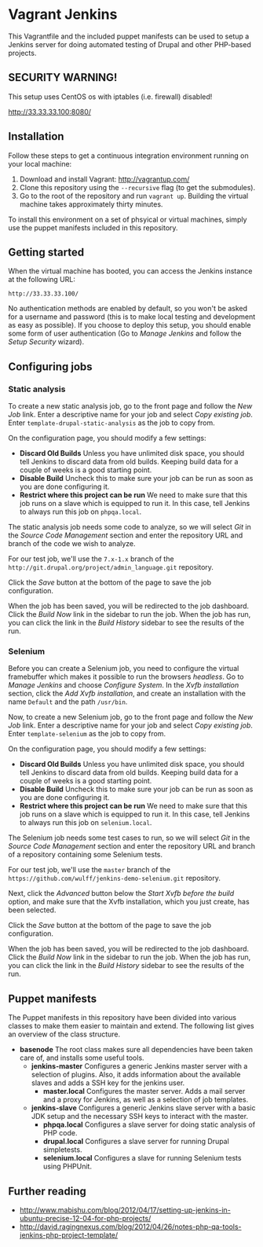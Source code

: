 Vagrant Jenkins
===============

This Vagrantfile and the included puppet manifests can be used to setup a Jenkins server for doing automated testing of Drupal and other PHP-based projects.

SECURITY WARNING!
----------------

This setup uses CentOS os with iptables (i.e. firewall) disabled!

http://33.33.33.100:8080/

Installation
------------

Follow these steps to get a continuous integration environment running on your local machine:

1. Download and install Vagrant: http://vagrantup.com/
2. Clone this repository using the `--recursive` flag (to get the submodules).
3. Go to the root of the repository and run `vagrant up`. Building the virtual machine takes approximately thirty minutes.

To install this environment on a set of phsyical or virtual machines, simply use the puppet manifests included in this repository.


Getting started
---------------

When the virtual machine has booted, you can access the Jenkins instance at the following URL:

    http://33.33.33.100/

No authentication methods are enabled by default, so you won't be asked for a username and password (this is to make local testing and development as easy as possible). If you choose to deploy this setup, you should enable some form of user authentication (Go to *Manage Jenkins* and follow the *Setup Security* wizard).


Configuring jobs
----------------

### Static analysis

To create a new static analysis job, go to the front page and follow the *New Job* link. Enter a descriptive name for your job and select *Copy existing job*. Enter `template-drupal-static-analysis` as the job to copy from.

On the configuration page, you should modify a few settings:

* **Discard Old Builds** Unless you have unlimited disk space, you should tell Jenkins to discard data from old builds. Keeping build data for a couple of weeks is a good starting point.
* **Disable Build** Uncheck this to make sure your job can be run as soon as you are done configuring it.
* **Restrict where this project can be run** We need to make sure that this job runs on a slave which is equipped to run it. In this case, tell Jenkins to always run this job on `phpqa.local`.

The static analysis job needs some code to analyze, so we will select *Git* in the *Source Code Management* section and enter the repository URL and branch of the code we wish to analyze.

For our test job, we'll use the `7.x-1.x` branch of the `http://git.drupal.org/project/admin_language.git` repository.

Click the *Save* button at the bottom of the page to save the job configuration.

When the job has been saved, you will be redirected to the job dashboard. Click the *Build Now* link in the sidebar to run the job. When the job has run, you can click the link in the *Build History* sidebar to see the results of the run.

### Selenium

Before you can create a Selenium job, you need to configure the virtual framebuffer which makes it possible to run the browsers *headless*. Go to *Manage Jenkins* and choose *Configure System*. In the *Xvfb installation* section, click the *Add Xvfb installation*, and create an installation with the name `Default` and the path `/usr/bin`.

Now, to create a new Selenium job, go to the front page and follow the *New Job* link. Enter a descriptive name for your job and select *Copy existing job*. Enter `template-selenium` as the job to copy from.

On the configuration page, you should modify a few settings:

* **Discard Old Builds** Unless you have unlimited disk space, you should tell Jenkins to discard data from old builds. Keeping build data for a couple of weeks is a good starting point.
* **Disable Build** Uncheck this to make sure your job can be run as soon as you are done configuring it.
* **Restrict where this project can be run** We need to make sure that this job runs on a slave which is equipped to run it. In this case, tell Jenkins to always run this job on `selenium.local`.

The Selenium job needs some test cases to run, so we will select *Git* in the *Source Code Management* section and enter the repository URL and branch of a repository containing some Selenium tests.

For our test job, we'll use the `master` branch of the `https://github.com/wulff/jenkins-demo-selenium.git` repository.

Next, click the *Advanced* button below the *Start Xvfb before the build* option, and make sure that the Xvfb installation, which you just create, has been selected.

Click the *Save* button at the bottom of the page to save the job configuration.

When the job has been saved, you will be redirected to the job dashboard. Click the *Build Now* link in the sidebar to run the job. When the job has run, you can click the link in the *Build History* sidebar to see the results of the run.


Puppet manifests
----------------

The Puppet manifests in this repository have been divided into various classes to make them easier to maintain and extend. The following list gives an overview of the class structure.

* **basenode** The root class makes sure all dependencies have been taken care of, and installs some useful tools.
    * **jenkins-master** Configures a generic Jenkins master server with a selection of plugins. Also, it adds information about the available slaves and adds a SSH key for the jenkins user.
        * **master.local** Configures the master server. Adds a mail server and a proxy for Jenkins, as well as a selection of job templates.
    * **jenkins-slave** Configures a generic Jenkins slave server with a basic JDK setup and the necessary SSH keys to interact with the master.
        * **phpqa.local** Configures a slave server for doing static analysis of PHP code.
        * **drupal.local** Configures a slave server for running Drupal simpletests.
        * **selenium.local** Configures a slave for running Selenium tests using PHPUnit.


Further reading
---------------

* http://www.mabishu.com/blog/2012/04/17/setting-up-jenkins-in-ubuntu-precise-12-04-for-php-projects/
* http://david.ragingnexus.com/blog/2012/04/26/notes-php-qa-tools-jenkins-php-project-template/

